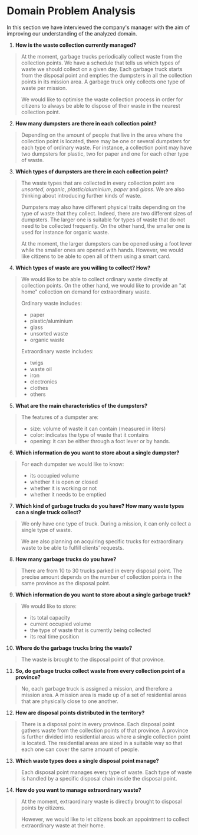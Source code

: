 # Domain Problem Analysis
In this section we have interviewed the company's manager with the aim of improving our understanding of the analyzed domain.

1. **How is the waste collection currently managed?**
> At the moment, garbage trucks periodically collect waste from the collection points. We have a schedule that tells us which types of waste we should collect on a given day. Each garbage truck starts from the disposal point and empties the dumpsters in all the collection points in its mission area. A garbage truck only collects one type of waste per mission.
> 
> We would like to optimise the waste collection process in order for citizens to always be able to dispose of their waste in the nearest collection point.

2. **How many dumpsters are there in each collection point?**
> Depending on the amount of people that live in the area where the collection point is located, there may be one or several dumpsters for each type of ordinary waste. For instance, a collection point may have two dumpsters for plastic, two for paper and one for each other type of waste.

3. **Which types of dumpsters are there in each collection point?**
> The waste types that are collected in every collection point are _unsorted_, _organic_, _plastic/aluminium_, _paper_ and _glass_. We are also thinking about introducing further kinds of waste. 
> 
> Dumpsters may also have different physical traits depending on the type of waste that they collect. Indeed, there are two different sizes of dumpsters. The larger one is suitable for types of waste that do not need to be collected frequently. On the other hand, the smaller one is used for instance for organic waste.
> 
> At the moment, the larger dumpsters can be opened using a foot lever while the smaller ones are opened with hands. However, we would like citizens to be able to open all of them using a smart card.

4. **Which types of waste are you willing to collect? How?**
> We would like to be able to collect ordinary waste directly at collection points. On the other hand, we would like to provide an "at home" collection on demand for extraordinary waste.
> 
> Ordinary waste includes:
> 
> - paper
> - plastic/aluminium
> - glass
> - unsorted waste
> - organic waste
> 
> Extraordinary waste includes:
> 
> - twigs
> - waste oil
> - iron
> - electronics
> - clothes
> - others

5. **What are the main characteristics of the dumpsters?**
> The features of a dumpster are:
> - size: volume of waste it can contain (measured in liters)
> - color: indicates the type of waste that it contains
> - opening: it can be either through a foot lever or by hands.

6. **Which information do you want to store about a single dumpster?**
> For each dumpster we would like to know:
> 
> - its occupied volume
> - whether it is open or closed
> - whether it is working or not
> - whether it needs to be emptied

7. **Which kind of garbage trucks do you have? How many waste types can a single truck collect?**
> We only have one type of truck. During a mission, it can only collect a single type of waste.
> 
> We are also planning on acquiring specific trucks for extraordinary waste to be able to fulfill clients' requests.

8. **How many garbage trucks do you have?**
> There are from 10 to 30 trucks parked in every disposal point. The precise amount depends on the number of collection points in the same province as the disposal point.

9. **Which information do you want to store about a single garbage truck?**
> We would like to store:
> 
> - its total capacity
> - current occupied volume
> - the type of waste that is currently being collected
> - its real time position

10. **Where do the garbage trucks bring the waste?**
> The waste is brought to the disposal point of that province.

11. **So, do garbage trucks collect waste from every collection point of a province?**
> No, each garbage truck is assigned a mission, and therefore a mission area. A mission area is made up of a set of residential areas that are physically close to one another.

12. **How are disposal points distributed in the territory?**
> There is a disposal point in every province. Each disposal point gathers waste from the collection points of that province. A province is further divided into residential areas where a single collection point is located. The residential areas are sized in a suitable way so that each one can cover the same amount of people.

13. **Which waste types does a single disposal point manage?**
> Each disposal point manages every type of waste. Each type of waste is handled by a specific disposal chain inside the disposal point.

14. **How do you want to manage extraordinary waste?**
> At the moment, extraordinary waste is directly brought to disposal points by citizens.
> 
> However, we would like to let citizens book an appointment to collect extraordinary waste at their home.